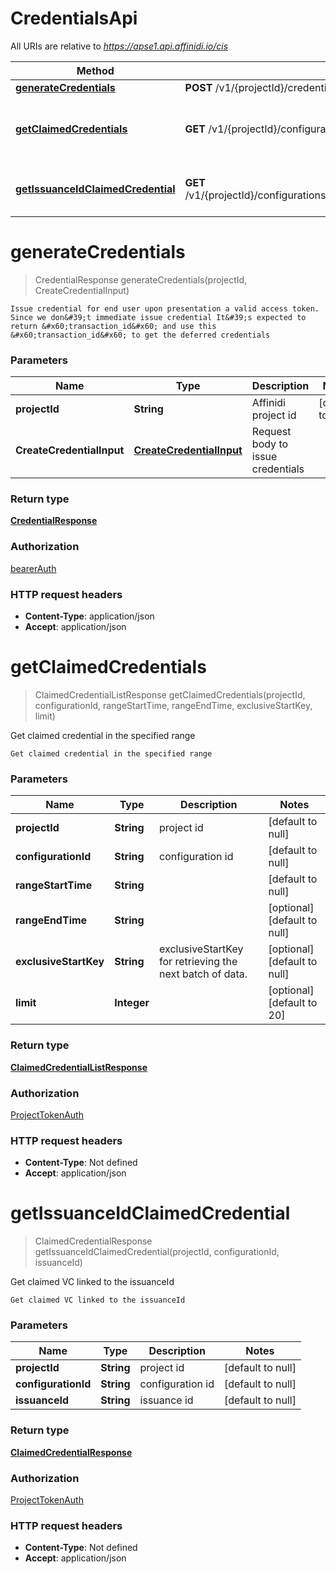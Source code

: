 # CredentialsApi

All URIs are relative to *https://apse1.api.affinidi.io/cis*

| Method                                                                                 | HTTP request                                                                                | Description                                   |
| -------------------------------------------------------------------------------------- | ------------------------------------------------------------------------------------------- | --------------------------------------------- |
| [**generateCredentials**](CredentialsApi.md#generateCredentials)                       | **POST** /v1/{projectId}/credential                                                         |                                               |
| [**getClaimedCredentials**](CredentialsApi.md#getClaimedCredentials)                   | **GET** /v1/{projectId}/configurations/{configurationId}/credentials                        | Get claimed credential in the specified range |
| [**getIssuanceIdClaimedCredential**](CredentialsApi.md#getIssuanceIdClaimedCredential) | **GET** /v1/{projectId}/configurations/{configurationId}/issuances/{issuanceId}/credentials | Get claimed VC linked to the issuanceId       |

<a name="generateCredentials"></a>

# **generateCredentials**

> CredentialResponse generateCredentials(projectId, CreateCredentialInput)

    Issue credential for end user upon presentation a valid access token. Since we don&#39;t immediate issue credential It&#39;s expected to return &#x60;transaction_id&#x60; and use this &#x60;transaction_id&#x60; to get the deferred credentials

### Parameters

| Name                      | Type                                                            | Description                       | Notes             |
| ------------------------- | --------------------------------------------------------------- | --------------------------------- | ----------------- |
| **projectId**             | **String**                                                      | Affinidi project id               | [default to null] |
| **CreateCredentialInput** | [**CreateCredentialInput**](../Models/CreateCredentialInput.md) | Request body to issue credentials |                   |

### Return type

[**CredentialResponse**](../Models/CredentialResponse.md)

### Authorization

[bearerAuth](../README.md#bearerAuth)

### HTTP request headers

- **Content-Type**: application/json
- **Accept**: application/json

<a name="getClaimedCredentials"></a>

# **getClaimedCredentials**

> ClaimedCredentialListResponse getClaimedCredentials(projectId, configurationId, rangeStartTime, rangeEndTime, exclusiveStartKey, limit)

Get claimed credential in the specified range

    Get claimed credential in the specified range

### Parameters

| Name                  | Type        | Description                                              | Notes                        |
| --------------------- | ----------- | -------------------------------------------------------- | ---------------------------- |
| **projectId**         | **String**  | project id                                               | [default to null]            |
| **configurationId**   | **String**  | configuration id                                         | [default to null]            |
| **rangeStartTime**    | **String**  |                                                          | [default to null]            |
| **rangeEndTime**      | **String**  |                                                          | [optional] [default to null] |
| **exclusiveStartKey** | **String**  | exclusiveStartKey for retrieving the next batch of data. | [optional] [default to null] |
| **limit**             | **Integer** |                                                          | [optional] [default to 20]   |

### Return type

[**ClaimedCredentialListResponse**](../Models/ClaimedCredentialListResponse.md)

### Authorization

[ProjectTokenAuth](../README.md#ProjectTokenAuth)

### HTTP request headers

- **Content-Type**: Not defined
- **Accept**: application/json

<a name="getIssuanceIdClaimedCredential"></a>

# **getIssuanceIdClaimedCredential**

> ClaimedCredentialResponse getIssuanceIdClaimedCredential(projectId, configurationId, issuanceId)

Get claimed VC linked to the issuanceId

    Get claimed VC linked to the issuanceId

### Parameters

| Name                | Type       | Description      | Notes             |
| ------------------- | ---------- | ---------------- | ----------------- |
| **projectId**       | **String** | project id       | [default to null] |
| **configurationId** | **String** | configuration id | [default to null] |
| **issuanceId**      | **String** | issuance id      | [default to null] |

### Return type

[**ClaimedCredentialResponse**](../Models/ClaimedCredentialResponse.md)

### Authorization

[ProjectTokenAuth](../README.md#ProjectTokenAuth)

### HTTP request headers

- **Content-Type**: Not defined
- **Accept**: application/json
